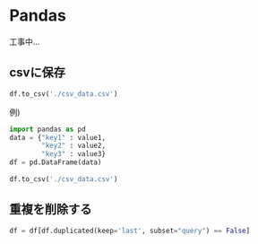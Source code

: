 # Pandas

工事中…

## csvに保存
```py
df.to_csv('./csv_data.csv')
```

例)
```py
import pandas as pd
data = {"key1" : value1,
        "key2" : value2,
        "key3" : value3}
df = pd.DataFrame(data)
    
df.to_csv('./csv_data.csv')
```

## 重複を削除する

```py
df = df[df.duplicated(keep='last', subset="query") == False]
```



